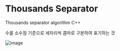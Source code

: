 # Thousands Separator
Thousands separator algorithm C++

수를 소수점 기준으로 세자리씩 콤마로 구분하여 표기하는 것

![image](https://user-images.githubusercontent.com/64355834/158809119-1779270b-7bc3-4c7d-bc1d-d18a66c31604.png)

